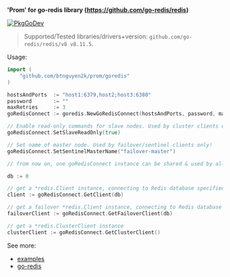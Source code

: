 **'Prom' for go-redis library (https://github.com/go-redis/redis)**

[![PkgGoDev](https://pkg.go.dev/badge/github.com/btnguyen2k/prom)](https://pkg.go.dev/github.com/btnguyen2k/prom/goredis)

> Supported/Tested libraries/drivers+version: `github.com/go-redis/redis/v8 v8.11.5`.

Usage:

```go
import (
    "github.com/btnguyen2k/prom/goredis"
)

hostsAndPorts  := "host1:6379,host2;host3:6380"
password       := ""
maxRetries     := 3
goRedisConnect := goredis.NewGoRedisConnect(hostsAndPorts, password, maxRetries)

// Enable read-only commands for slave nodes. Used by cluster clients only!
goRedisConnect.SetSlaveReadOnly(true)

// Set name of master node. Used by failover/sentinel clients only!
goRedisConnect.SetSentinelMasterName("failover-master")

// from now on, one goRedisConnect instance can be shared & used by all goroutines within the application

db := 0

// get a *redis.Client instance, connecting to Redis database specified by 'db'
client := goRedisConnect.GetClient(db)

// get a failover *redis.Client instance, connecting to Redis database specified by 'db'
failoverClient := goRedisConnect.GetFailoverClient(db)

// get a *redis.ClusterClient instance 
clusterClient := goRedisConnect.GetClusterClient()
```

See more:
- [examples](../examples/goredis/)
- [go-redis](https://godoc.org/github.com/go-redis/redis)
